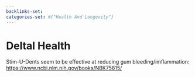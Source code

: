 ```yaml
---
backlinks-set: 
categories-set: #{"Health And Longevity"}
---
```

# Deltal Health

Stim-U-Dents seem to be effective at reducing gum bleeding/imflammation: https://www.ncbi.nlm.nih.gov/books/NBK75815/